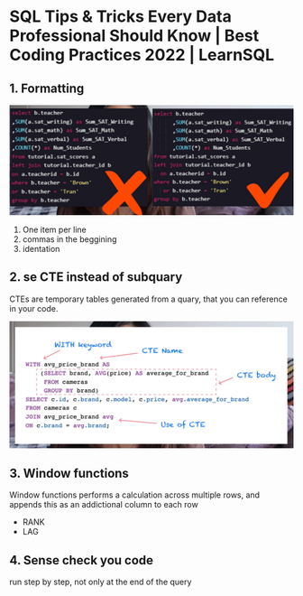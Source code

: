 # SQL Tips & Tricks Every Data Professional Should Know | Best Coding Practices 2022 | LearnSQL

## 1. Formatting
![Alt text](images\formatting.png)
1. One item per line
2. commas in the beggining
3. identation

## 2. se CTE instead of subquary

CTEs are temporary tables generated from a quary, that you can reference in your code.

![Alt text](images\cte.png)

## 3. Window functions

Window functions performs a calculation across multiple rows, and appends this as an addictional column to each row

* RANK
* LAG

## 4. Sense check you code

run step by step, not only at the end of the query